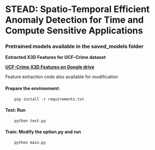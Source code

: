 # STEAD: Spatio-Temporal Efficient Anomaly Detection for Time and Compute Sensitive Applications

### Pretrained models available in the saved_models folder

**Extracted X3D Features for UCF-Crime dataset**

[**UCF-Crime X3D Features on Google drive**](https://drive.google.com/file/d/1LBTddU2mKuWvpbFOrqylJrZQ4u-U-zxG/view?usp=sharing)  

Feature extraction code also available for modification  

#### Prepare the environment: 
        pip install -r requirements.txt
#### Test: Run 
        python test.py
#### Train: Modify the option.py and run 
        python main.py
